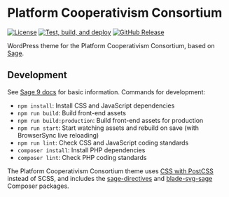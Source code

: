 # Platform Cooperativism Consortium

[![License](https://badgen.net/badge/license/BSD-3-Clause/blue)](https://github.com/platform-coop-toolkit/pcc/blob/master/LICENSE.md) [![Test, build, and deploy](https://github.com/platform-coop-toolkit/pcc/workflows/Test,%20build,%20and%20deploy/badge.svg)](https://github.com/platform-coop-toolkit/pcc/actions) [![GitHub Release](https://badgen.net/github/release/platform-coop-toolkit/pcc)](https://github.com/platform-coop-toolkit/pcc/releases/latest)

WordPress theme for the Platform Cooperativism Consortium, based on [Sage](https://roots.io/sage/).

## Development

See [Sage 9 docs](https://roots.io/sage/docs/) for basic information. Commands for development:

- `npm install`: Install CSS and JavaScript dependencies
- `npm run build`: Build front-end assets
- `npm run build:production`: Build front-end assets for production
- `npm run start`: Start watching assets and rebuild on save (with BrowserSync live reloading)
- `npm run lint`: Check CSS and JavaScript coding standards
- `composer install`: Install PHP dependencies
- `composer lint`: Check PHP coding standards

The Platform Cooperativism Consortium theme uses [CSS with PostCSS](https://postcss.org/) instead of SCSS, and includes the [sage-directives](https://github.com/Log1x/sage-directives) and [blade-svg-sage](https://github.com/Log1x/blade-svg-sage) Composer packages.
